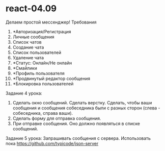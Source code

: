 # react-04.09

Делаем простой мессенджер! Требования
1. *Авторизация/Регистрация
2. Личные сообщения
3. Список чатов
4. Создание чата
5. Список пользователей
6. Удаление чата
7. *Статус: Онлайн/Не онлайн
8. *Смайлики
9. *Профиль пользователя
10. *Продвинутый редактор сообщения
11. *Блокировка пользователей

Задание 4 урока: 
1. Сделать окно сообщений. Сделать верстку. Сделать, чтобы ваши сообщения и сообщения собеседника были с разных сторон (слева - собеседника, справа ваши).
2. Сделать форму для отправка сообщения.
3. При отправке сообщения. Оно должно появляться в списке сообщений.

Задание 5 урока:
Запрашивать сообщения с сервера. Использовать пока https://github.com/typicode/json-server